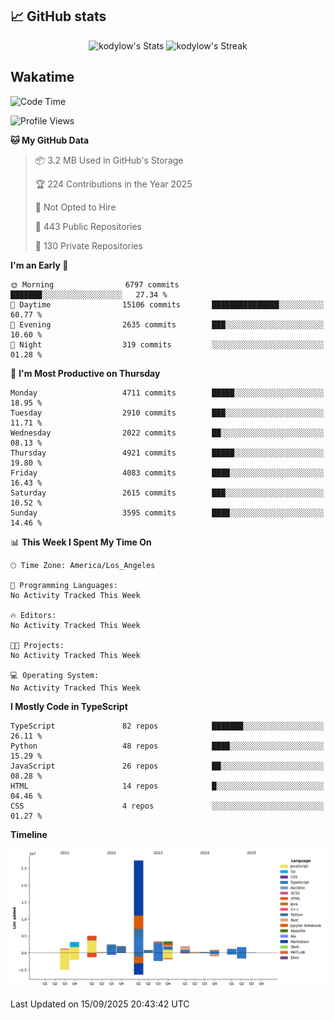## 📈 GitHub stats
<!--START_SECTION:github-->
<div class="badges-githubstats">
  <p align="center">
    <img src="https://github-readme-stats.vercel.app/api?username=kodylow&theme=tokyonight&show_icons=true&hide_border=true&count_private=true" alt="kodylow's Stats" height="165">
    <img src="https://github-readme-streak-stats.herokuapp.com/?user=kodylow&theme=tokyonight&hide_border=true" alt="kodylow's Streak" height="165">
  </p>
</div>
<!--END_SECTION:github-->

## Wakatime 
<!--START_SECTION:waka-->
![Code Time](http://img.shields.io/badge/Code%20Time-1%2C294%20hrs%2031%20mins-blue)

![Profile Views](http://img.shields.io/badge/Profile%20Views-0-blue)

**🐱 My GitHub Data** 

> 📦 3.2 MB Used in GitHub's Storage 
 > 
> 🏆 224 Contributions in the Year 2025
 > 
> 🚫 Not Opted to Hire
 > 
> 📜 443 Public Repositories 
 > 
> 🔑 130 Private Repositories 
 > 
**I'm an Early 🐤** 

```text
🌞 Morning                6797 commits        ███████░░░░░░░░░░░░░░░░░░   27.34 % 
🌆 Daytime                15106 commits       ███████████████░░░░░░░░░░   60.77 % 
🌃 Evening                2635 commits        ███░░░░░░░░░░░░░░░░░░░░░░   10.60 % 
🌙 Night                  319 commits         ░░░░░░░░░░░░░░░░░░░░░░░░░   01.28 % 
```
📅 **I'm Most Productive on Thursday** 

```text
Monday                   4711 commits        █████░░░░░░░░░░░░░░░░░░░░   18.95 % 
Tuesday                  2910 commits        ███░░░░░░░░░░░░░░░░░░░░░░   11.71 % 
Wednesday                2022 commits        ██░░░░░░░░░░░░░░░░░░░░░░░   08.13 % 
Thursday                 4921 commits        █████░░░░░░░░░░░░░░░░░░░░   19.80 % 
Friday                   4083 commits        ████░░░░░░░░░░░░░░░░░░░░░   16.43 % 
Saturday                 2615 commits        ███░░░░░░░░░░░░░░░░░░░░░░   10.52 % 
Sunday                   3595 commits        ████░░░░░░░░░░░░░░░░░░░░░   14.46 % 
```


📊 **This Week I Spent My Time On** 

```text
🕑︎ Time Zone: America/Los_Angeles

💬 Programming Languages: 
No Activity Tracked This Week

🔥 Editors: 
No Activity Tracked This Week

🐱‍💻 Projects: 
No Activity Tracked This Week

💻 Operating System: 
No Activity Tracked This Week
```

**I Mostly Code in TypeScript** 

```text
TypeScript               82 repos            ███████░░░░░░░░░░░░░░░░░░   26.11 % 
Python                   48 repos            ████░░░░░░░░░░░░░░░░░░░░░   15.29 % 
JavaScript               26 repos            ██░░░░░░░░░░░░░░░░░░░░░░░   08.28 % 
HTML                     14 repos            █░░░░░░░░░░░░░░░░░░░░░░░░   04.46 % 
CSS                      4 repos             ░░░░░░░░░░░░░░░░░░░░░░░░░   01.27 % 
```



**Timeline**

![Lines of Code chart](https://raw.githubusercontent.com/Kodylow/Kodylow/master/assets/bar_graph.png)


 Last Updated on 15/09/2025 20:43:42 UTC
<!--END_SECTION:waka-->
